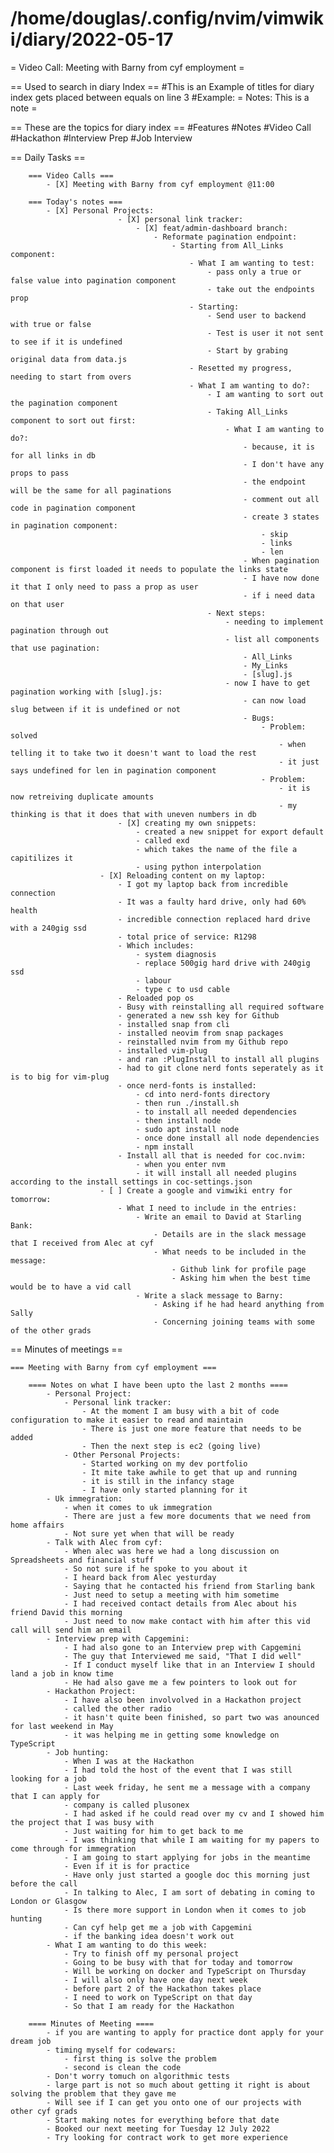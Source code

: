 # /home/douglas/.config/nvim/vimwiki/diary/2022-05-17

= Video Call: Meeting with Barny from cyf employment =

== Used to search in diary Index ==
    #This is an Example of titles for diary index gets placed between equals on line 3
    #Example: = Notes: This is a note =

== These are the topics for diary index ==
    #Features
    #Notes
    #Video Call
    #Hackathon
    #Interview Prep
    #Job Interview

== Daily Tasks ==

        === Video Calls ===
            - [X] Meeting with Barny from cyf employment @11:00

        === Today's notes ===
            - [X] Personal Projects:
							- [X] personal link tracker:
								- [X] feat/admin-dashboard branch:
									- Reformate pagination endpoint:
										- Starting from All_Links component:
											- What I am wanting to test:
												- pass only a true or false value into pagination component
												- take out the endpoints prop
											- Starting:
												- Send user to backend with true or false
												- Test is user it not sent to see if it is undefined
												- Start by grabing original data from data.js
											- Resetted my progress, needing to start from overs
											- What I am wanting to do?:
												- I am wanting to sort out the pagination component
												- Taking All_Links component to sort out first:
													- What I am wanting to do?:
														- because, it is for all links in db
														- I don't have any props to pass
														- the endpoint will be the same for all paginations
														- comment out all code in pagination component
														- create 3 states in pagination component:
															- skip
															- links
															- len
														- When pagination component is first loaded it needs to populate the links state
														- I have now done it that I only need to pass a prop as user
														- if i need data on that user
												- Next steps:
													- needing to implement pagination through out
													- list all components that use pagination:
														- All_Links
														- My_Links
														- [slug].js
													- now I have to get pagination working with [slug].js:
														- can now load slug between if it is undefined or not
														- Bugs:
															- Problem: solved
																- when telling it to take two it doesn't want to load the rest
																- it just says undefined for len in pagination component
															- Problem:
																- it is now retreiving duplicate amounts
																- my thinking is that it does that with uneven numbers in db
							- [X] creating my own snippets:
								- created a new snippet for export default 
								- called exd
								- which takes the name of the file a capitilizes it
								- using python interpolation
						- [X] Reloading content on my laptop:
							- I got my laptop back from incredible connection 
							- It was a faulty hard drive, only had 60% health
							- incredible connection replaced hard drive with a 240gig ssd
							- total price of service: R1298
							- Which includes:
								- system diagnosis
								- replace 500gig hard drive with 240gig ssd
								- labour
								- type c to usd cable
							- Reloaded pop os
							- Busy with reinstalling all required software
							- generated a new ssh key for Github
							- installed snap from cli
							- installed neovim from snap packages
							- reinstalled nvim from my Github repo
							- installed vim-plug
							- and ran :PlugInstall to install all plugins
							- had to git clone nerd fonts seperately as it is to big for vim-plug
							- once nerd-fonts is installed:
								- cd into nerd-fonts directory
								- then run ./install.sh
								- to install all needed dependencies
								- then install node
								- sudo apt install node
								- once done install all node dependencies
								- npm install
							- Install all that is needed for coc.nvim:
								- when you enter nvm
								- it will install all needed plugins according to the install settings in coc-settings.json
						- [ ] Create a google and vimwiki entry for tomorrow:
							- What I need to include in the entries:
								- Write an email to David at Starling Bank:
									- Details are in the slack message that I received from Alec at cyf
									- What needs to be included in the message:
										- Github link for profile page
										- Asking him when the best time would be to have a vid call
								- Write a slack message to Barny:
									- Asking if he had heard anything from Sally
									- Concerning joining teams with some of the other grads

== Minutes of meetings ==
	
	=== Meeting with Barny from cyf employment ===
		
		==== Notes on what I have been upto the last 2 months ====
			- Personal Project:
				- Personal link tracker:
					- At the moment I am busy with a bit of code configuration to make it easier to read and maintain
					- There is just one more feature that needs to be added
					- Then the next step is ec2 (going live)
				- Other Personal Projects:
					- Started working on my dev portfolio
					- It mite take awhile to get that up and running
					- it is still in the infancy stage
					- I have only started planning for it
			- Uk immegration:
				- when it comes to uk immegration
				- There are just a few more documents that we need from home affairs
				- Not sure yet when that will be ready
			- Talk with Alec from cyf:
				- When alec was here we had a long discussion on Spreadsheets and financial stuff
				- So not sure if he spoke to you about it
				- I heard back from Alec yesturday
				- Saying that he contacted his friend from Starling bank
				- Just need to setup a meeting with him sometime
				- I had received contact details from Alec about his friend David this morning
				- Just need to now make contact with him after this vid call will send him an email
			- Interview prep with Capgemini:
				- I had also gone to an Interview prep with Capgemini
				- The guy that Interviewed me said, "That I did well"
				- If I conduct myself like that in an Interview I should land a job in know time
				- He had also gave me a few pointers to look out for
			- Hackathon Project:
				- I have also been involvolved in a Hackathon project
				- called the other radio
				- it hasn't quite been finished, so part two was anounced for last weekend in May
				- it was helping me in getting some knowledge on TypeScript
			- Job hunting:
				- When I was at the Hackathon
				- I had told the host of the event that I was still looking for a job
				- Last week friday, he sent me a message with a company that I can apply for
				- company is called plusonex
				- I had asked if he could read over my cv and I showed him the project that I was busy with
				- Just waiting for him to get back to me
				- I was thinking that while I am waiting for my papers to come through for immegration
				- I am going to start applying for jobs in the meantime
				- Even if it is for practice
				- Have only just started a google doc this morning just before the call
				- In talking to Alec, I am sort of debating in coming to London or Glasgow
				- Is there more support in London when it comes to job hunting
				- Can cyf help get me a job with Capgemini
				- if the banking idea doesn't work out
			- What I am wanting to do this week:
				- Try to finish off my personal project
				- Going to be busy with that for today and tomorrow
				- Will be working on docker and TypeScript on Thursday
				- I will also only have one day next week
				- before part 2 of the Hackathon takes place
				- I need to work on TypeScript on that day
				- So that I am ready for the Hackathon
		
		==== Minutes of Meeting ==== 
			- if you are wanting to apply for practice dont apply for your dream job
			- timing myself for codewars:
				- first thing is solve the problem
				- second is clean the code
			- Don't worry tomuch on algorithmic tests
			- large part is not so much about getting it right is about solving the problem that they gave me
			- Will see if I can get you onto one of our projects with other cyf grads
			- Start making notes for everything before that date
			- Booked our next meeting for Tuesday 12 July 2022
			- Try looking for contract work to get more experience
